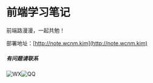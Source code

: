 # 前端学习笔记

前端路漫漫，一起共勉！

部署地址：[http://note.wcnm.kim](http://note.wcnm.kim)

##### 有问题请联系

![WX](http://i1.fuimg.com/715842/36dcc7d56d9d9743.png)![QQ](http://i1.fuimg.com/715842/09989e333a19182f.png)

